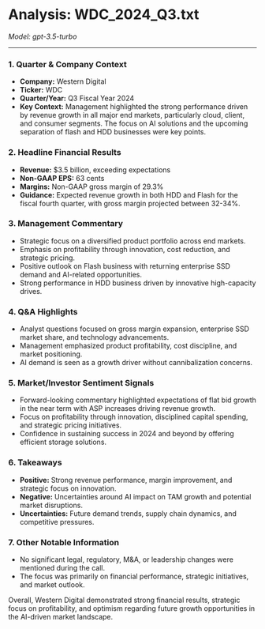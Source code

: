 # Analysis: WDC_2024_Q3.txt

*Model: gpt-3.5-turbo*

---

### 1. Quarter & Company Context
- **Company:** Western Digital
- **Ticker:** WDC
- **Quarter/Year:** Q3 Fiscal Year 2024
- **Key Context:** Management highlighted the strong performance driven by revenue growth in all major end markets, particularly cloud, client, and consumer segments. The focus on AI solutions and the upcoming separation of flash and HDD businesses were key points.

### 2. Headline Financial Results
- **Revenue:** $3.5 billion, exceeding expectations
- **Non-GAAP EPS:** 63 cents
- **Margins:** Non-GAAP gross margin of 29.3%
- **Guidance:** Expected revenue growth in both HDD and Flash for the fiscal fourth quarter, with gross margin projected between 32-34%.

### 3. Management Commentary
- Strategic focus on a diversified product portfolio across end markets.
- Emphasis on profitability through innovation, cost reduction, and strategic pricing.
- Positive outlook on Flash business with returning enterprise SSD demand and AI-related opportunities.
- Strong performance in HDD business driven by innovative high-capacity drives.

### 4. Q&A Highlights
- Analyst questions focused on gross margin expansion, enterprise SSD market share, and technology advancements.
- Management emphasized product profitability, cost discipline, and market positioning.
- AI demand is seen as a growth driver without cannibalization concerns.

### 5. Market/Investor Sentiment Signals
- Forward-looking commentary highlighted expectations of flat bid growth in the near term with ASP increases driving revenue growth.
- Focus on profitability through innovation, disciplined capital spending, and strategic pricing initiatives.
- Confidence in sustaining success in 2024 and beyond by offering efficient storage solutions.

### 6. Takeaways
- **Positive:** Strong revenue performance, margin improvement, and strategic focus on innovation.
- **Negative:** Uncertainties around AI impact on TAM growth and potential market disruptions.
- **Uncertainties:** Future demand trends, supply chain dynamics, and competitive pressures.

### 7. Other Notable Information
- No significant legal, regulatory, M&A, or leadership changes were mentioned during the call.
- The focus was primarily on financial performance, strategic initiatives, and market outlook.

Overall, Western Digital demonstrated strong financial results, strategic focus on profitability, and optimism regarding future growth opportunities in the AI-driven market landscape.